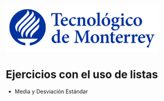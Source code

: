 ![Tec de Monterrey](images/logotecmty.png)
# Ejercicios con el uso de listas

- Media y Desviación Estándar

